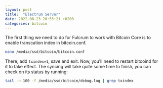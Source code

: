```yaml
---
layout: post
title:  "Electrum Server"
date: 2022-08-23 20:55:21 +0200
categories: bitcoin
---
```


The first thing we need to do for Fulcrum to work with Bitcoin Core is to enable transcation index in bitcoin.conf.

```bash
nano /media/ssd/bitcoin/bitcoin.conf
```

There, add `txindex=1`, save and exit. Now, you’ll need to restart bitcoind for it to take effect. The syncing will take quite some time to finish, you can check on its status by running:

```bash
tail -n 100 -f /media/ssd/bitcoin/debug.log | grep txindex
```
